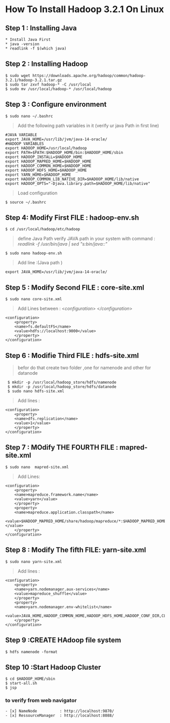 # How To Install Hadoop 3.2.1 On Linux


## Step 1 : Installing Java
	* Install Java First
	* java -version
	* readlink -f $(which java)


## Step 2 : Installing Hadoop
	$ sudo wget https://downloads.apache.org/hadoop/common/hadoop-3.2.1/hadoop-3.2.1.tar.gz
	$ sudo tar zxvf hadoop-* -C /usr/local
	$ sudo mv /usr/local/hadoop-* /usr/local/hadoop
	

## Step 3 :  Configure environment
	$ sudo nano ~/.bashrc
> Add the following path variables in it (verify ur java Path in first line)
    	
	#JAVA VARIABLE
	export JAVA_HOME=/usr/lib/jvm/java-14-oracle/
	#HADOOP VARIABLES
	export HADOOP_HOME=/usr/local/hadoop
	export PATH=$PATH:$HADOOP_HOME/bin:$HADOOP_HOME/sbin
	export HADOOP_INSTALL=$HADOOP_HOME
	export HADOOP_MAPRED_HOME=$HADOOP_HOME
	export HADOOP_COMMON_HOME=$HADOOP_HOME
	export HADOOP_HDFS_HOME=$HADOOP_HOME
	export YARN_HOME=$HADOOP_HOME
	export HADOOP_COMMON_LIB_NATIVE_DIR=$HADOOP_HOME/lib/native
	export HADOOP_OPTS="-Djava.library.path=$HADOOP_HOME/lib/native"
	

> Load configuration

	$ source ~/.bashrc
		
## Step 4:  Modify First FILE : hadoop-env.sh
	$ cd /usr/local/hadoop/etc/hadoop
 > define Java Path 
 > verify JAVA path in your system with command :  *readlink -f /usr/bin/java | sed "s:bin/java::"*

	$ sudo nano hadoop-env.sh
  > Add line :(Java path )
  
  	export JAVA_HOME=/usr/lib/jvm/java-14-oracle/

## Step 5 : Modify Second FILE : core-site.xml 
	$ sudo nano core-site.xml
> Add Lines between : <*configuration*>  <*/configuration*>

	<configuration>
	    <property>
		<name>fs.defaultFS</name>
		<value>hdfs://localhost:9000</value>
	    </property>
	</configuration>

## Step 6 : Modifie Third FILE : hdfs-site.xml
> befor do that create two folder ,one for namenode and other for datanode
	 
	 $ mkdir -p /usr/local/hadoop_store/hdfs/namenode
	 $ mkdir -p /usr/local/hadoop_store/hdfs/datanode
	 $ sudo nano hdfs-site.xml
> Add lines :

	<configuration>
	    <property>
		<name>dfs.replication</name>
		<value>1</value>
	    </property>
	</configuration>
	
## Step 7 : MOdify THE FOURTH FILE : mapred-site.xml
	$ sudo nano  mapred-site.xml
> Add Lines:

	<configuration>
	    <property>
		<name>mapreduce.framework.name</name>
		<value>yarn</value>
	    </property>
	    <property>
		<name>mapreduce.application.classpath</name>
		<value>$HADOOP_MAPRED_HOME/share/hadoop/mapreduce/*:$HADOOP_MAPRED_HOME/share/hadoop/mapreduce/lib/*</value>
	    </property>
	</configuration>

## Step 8 : Modify The fifth FILE: yarn-site.xml

	$ sudo nano yarn-site.xml
 > Add lines :

	<configuration>
	    <property>
		<name>yarn.nodemanager.aux-services</name>
		<value>mapreduce_shuffle</value>
	    </property>
	    <property>
		<name>yarn.nodemanager.env-whitelist</name>
		<value>JAVA_HOME,HADOOP_COMMON_HOME,HADOOP_HDFS_HOME,HADOOP_CONF_DIR,CLASSPATH_PREPEND_DISTCACHE,HADOOP_YARN_HOME,HADOOP_MAPRED_HOME</value>
	    </property>
	</configuration>

## Step 9 :CREATE HAdoop file system
	$ hdfs namenode -format
## Step 10 :Start Hadoop Cluster 
	$ cd $HADOOP_HOME/sbin
	$ start-all.sh
	$ jsp 
### to verify from web navigator 
	- [x] NameNode 	        : http://localhost:9870/
	- [x] RessourceManager  : http://localhost:8088/
	
